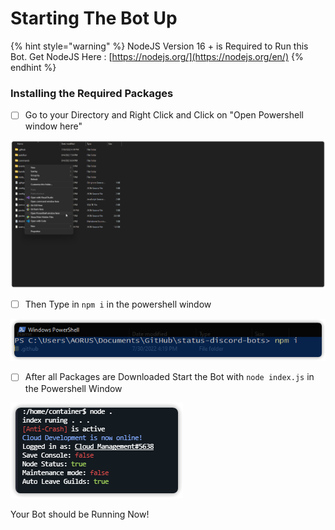 # Starting The Bot Up

{% hint style="warning" %}
NodeJS Version 16 + is Required to Run this Bot. Get NodeJS Here : [https://nodejs.org/](https://nodejs.org/en/)
{% endhint %}

### Installing the Required Packages

* [ ] Go to your Directory and Right Click and Click on "Open Powershell window here"

![Click the "Open Powershell Window here"](../.gitbook/assets/eKwc.png)

* [ ] Then Type in `npm i` in the powershell window

![Write npm i in the powershell window](../.gitbook/assets/KDLy.png)

* [ ] After all Packages are Downloaded Start the Bot with `node index.js` in the Powershell Window

![Write node index.js on Powershell](../.gitbook/assets/AWUj.png)

Your Bot should be Running Now! &#x20;
